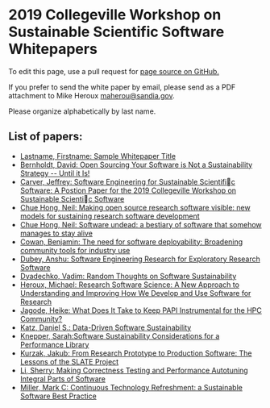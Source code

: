 # 2019 Collegeville Workshop on Sustainable Scientific Software Whitepapers

To edit this page, use a pull request for [page source on GitHub.](https://github.com/Collegeville/CW3S19/edit/master/WorkshopResources/WhitePapers/WhitePaperList.md)

If you prefer to send the white paper by email, please send as a PDF attachment to Mike Heroux <maherou@sandia.gov>.

Please organize alphabetically by last name.

## List of papers:
- [Lastname, Firstname: Sample Whitepaper Title](HerouxMichaelSampleWhitepaper.pdf)
- [Bernholdt, David: Open Sourcing Your Software is Not a Sustainability Strategy -- Until it Is!](bernholdt-open-source-v02.pdf)
- [Carver, Jeffrey: Software Engineering for Sustainable Scientific Software: A Postion Paper for the 2019 Collegeville Workshop on Sustainable Scientic Software](Carver-SoftwareEngineering.pdf)
- [Chue Hong, Neil: Making open source research software visible: new models for sustaining research software development](ChueHongMakingOpenSourceResearchSoftwareVisible.pdf)
- [Chue Hong, Neil: Software undead: a bestiary of software that
somehow manages to stay alive](ChueHongSoftwareUndead.pdf)
- [Cowan, Benjamin: The need for software deployability: Broadening community tools for industry use](CowanBenjamin_Deployability.pdf)
- [Dubey, Anshu: Software Engineering Research for Exploratory Research Software](DubeyAnshu_whitepaper.pdf)
- [Dyadechko, Vadim: Random Thoughts on Software Sustainability](vdyadec-CS3S19.pdf)
- [Heroux, Michael: Research Software Science: A New Approach to Understanding and Improving How We Develop and Use Software for Research](HerouxResearchSoftwareScientist.pdf)
- [Jagode, Heike: What Does It Take to Keep PAPI Instrumental for the HPC Community?](JagodeHeike_CW3S19_papi.pdf)
- [Katz, Daniel S.: Data-Driven Software Sustainability](KatzDanielS_CW3S19_white_paper.pdf)
- [Knepper, Sarah:Software Sustainability Considerations for a Performance Library](Knepper_Intel_MKL_Software_Sustainability.pdf)
- [Kurzak, Jakub: From Research Prototype to Production Software: The Lessons of the SLATE Project](KurzakJakub_CW3S19_slate.pdf)
- [Li, Sherry: Making Correctness Testing and Performance Autotuning Integral Parts of Software](LiSherry_CWS319_whitepaper.pdf)
- [Miller, Mark C: Continuous Technology Refreshment: a Sustainable Software Best Practice](markcmiller86_ctr.md)
